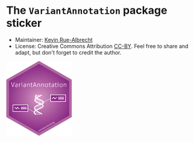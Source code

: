 # The `VariantAnnotation` package sticker

* Maintainer: [Kevin Rue-Albrecht](https://github.com/kevinrue/)
* License: Creative Commons Attribution
[CC-BY](https://creativecommons.org/licenses/by/2.0/). Feel free to
share and adapt, but don't forget to credit the author.

<img src=VariantAnnotation.png height="200">
